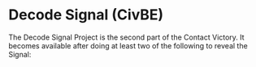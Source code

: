 # Decode Signal (CivBE)

The Decode Signal Project is the second part of the Contact Victory.
It becomes available after doing at least two of the following to reveal the Signal: